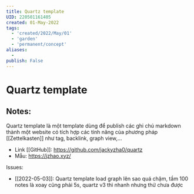 ```yaml
---
title: Quartz template
UID: 220501161405
created: 01-May-2022
tags:
  - 'created/2022/May/01'
  - 'garden'
  - 'permanent/concept'
aliases:
  - 
publish: False
---
```

# Quartz template

## Notes:
Quartz template là một template dùng để publish các ghi chú markdown thành một website có tích hợp các tính năng của phương pháp [[Zettelkasten]] như tag, backlink, graph view,...

- Link [[GitHub]]: https://github.com/jackyzha0/quartz
- Mẫu: https://jzhao.xyz/

Issues:
- [[2022-05-03]]: Quartz template load graph lên sao quá chậm, tầm 100 notes là xoay cũng phải 5s, quartz v3 thì nhanh nhưng thử chưa được

